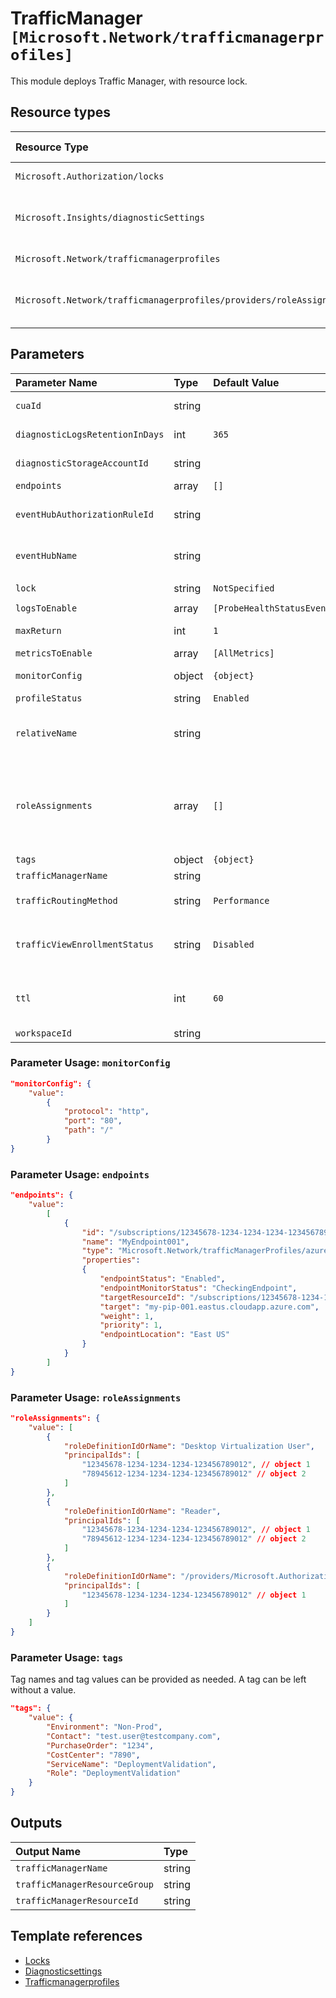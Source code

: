 # TrafficManager `[Microsoft.Network/trafficmanagerprofiles]`

This module deploys Traffic Manager, with resource lock.

## Resource types

| Resource Type | Api Version |
| :-- | :-- |
| `Microsoft.Authorization/locks` | 2016-09-01 |
| `Microsoft.Insights/diagnosticSettings` | 2017-05-01-preview |
| `Microsoft.Network/trafficmanagerprofiles` | 2018-08-01 |
| `Microsoft.Network/trafficmanagerprofiles/providers/roleAssignments` | 2020-04-01-preview |

## Parameters

| Parameter Name | Type | Default Value | Possible Values | Description |
| :-- | :-- | :-- | :-- | :-- |
| `cuaId` | string |  |  | Optional. Customer Usage Attribution id (GUID). This GUID must be previously registered |
| `diagnosticLogsRetentionInDays` | int | `365` |  | Optional. Specifies the number of days that logs will be kept for; a value of 0 will retain data indefinitely. |
| `diagnosticStorageAccountId` | string |  |  | Optional. Resource identifier of the Diagnostic Storage Account. |
| `endpoints` | array | `[]` |  | Optional. The list of endpoints in the Traffic Manager profile. |
| `eventHubAuthorizationRuleId` | string |  |  | Optional. Resource ID of the event hub authorization rule for the Event Hubs namespace in which the event hub should be created or streamed to. |
| `eventHubName` | string |  |  | Optional. Name of the event hub within the namespace to which logs are streamed. Without this, an event hub is created for each log category. |
| `lock` | string | `NotSpecified` | `[CanNotDelete, NotSpecified, ReadOnly]` | Optional. Specify the type of lock. |
| `logsToEnable` | array | `[ProbeHealthStatusEvents]` | `[ProbeHealthStatusEvents]` | Optional. The name of logs that will be streamed. |
| `maxReturn` | int | `1` |  | Optional. Maximum number of endpoints to be returned for MultiValue routing type. |
| `metricsToEnable` | array | `[AllMetrics]` | `[AllMetrics]` | Optional. The name of metrics that will be streamed. |
| `monitorConfig` | object | `{object}` |  | Optional. The endpoint monitoring settings of the Traffic Manager profile. |
| `profileStatus` | string | `Enabled` | `[Enabled, Disabled]` | Optional. The status of the Traffic Manager profile. |
| `relativeName` | string |  |  | Required. The relative DNS name provided by this Traffic Manager profile. This value is combined with the DNS domain name used by Azure Traffic Manager to form the fully-qualified domain name (FQDN) of the profile. |
| `roleAssignments` | array | `[]` |  | Optional. Array of role assignment objects that contain the 'roleDefinitionIdOrName' and 'principalId' to define RBAC role assignments on this resource. In the roleDefinitionIdOrName attribute, you can provide either the display name of the role definition, or its fully qualified ID in the following format: '/providers/Microsoft.Authorization/roleDefinitions/c2f4ef07-c644-48eb-af81-4b1b4947fb11' |
| `tags` | object | `{object}` |  | Optional. Resource tags. |
| `trafficManagerName` | string |  |  | Required. Name of the Traffic Manager |
| `trafficRoutingMethod` | string | `Performance` | `[Performance, Priority, Weighted, Geographic, MultiValue, Subnet]` | Optional. The traffic routing method of the Traffic Manager profile. |
| `trafficViewEnrollmentStatus` | string | `Disabled` | `[Disabled, Enabled]` | Optional. Indicates whether Traffic View is 'Enabled' or 'Disabled' for the Traffic Manager profile. Null, indicates 'Disabled'. Enabling this feature will increase the cost of the Traffic Manage profile. |
| `ttl` | int | `60` |  | Optional. The DNS Time-To-Live (TTL), in seconds. This informs the local DNS resolvers and DNS clients how long to cache DNS responses provided by this Traffic Manager profile. |
| `workspaceId` | string |  |  | Optional. Resource identifier of Log Analytics. |

### Parameter Usage: `monitorConfig`

```json
"monitorConfig": {
    "value":
        {
            "protocol": "http",
            "port": "80",
            "path": "/"
        }
}
```

### Parameter Usage: `endpoints`

```json
"endpoints": {
    "value":
        [
            {
                "id": "/subscriptions/12345678-1234-1234-1234-123456789012/resourceGroups/<rgname>/providers/Microsoft.Network/trafficManagerProfiles/<tmname>/azureEndpoints/<endpointname>",
                "name": "MyEndpoint001",
                "type": "Microsoft.Network/trafficManagerProfiles/azureEndpoints",
                "properties":
                {
                    "endpointStatus": "Enabled",
                    "endpointMonitorStatus": "CheckingEndpoint",
                    "targetResourceId": "/subscriptions/12345678-1234-1234-1234-123456789012/resourceGroups/<rgname>/providers/Microsoft.Network/publicIPAddresses/<pipname>",
                    "target": "my-pip-001.eastus.cloudapp.azure.com",
                    "weight": 1,
                    "priority": 1,
                    "endpointLocation": "East US"
                }
            }
        ]
}
```

### Parameter Usage: `roleAssignments`

```json
"roleAssignments": {
    "value": [
        {
            "roleDefinitionIdOrName": "Desktop Virtualization User",
            "principalIds": [
                "12345678-1234-1234-1234-123456789012", // object 1
                "78945612-1234-1234-1234-123456789012" // object 2
            ]
        },
        {
            "roleDefinitionIdOrName": "Reader",
            "principalIds": [
                "12345678-1234-1234-1234-123456789012", // object 1
                "78945612-1234-1234-1234-123456789012" // object 2
            ]
        },
        {
            "roleDefinitionIdOrName": "/providers/Microsoft.Authorization/roleDefinitions/c2f4ef07-c644-48eb-af81-4b1b4947fb11",
            "principalIds": [
                "12345678-1234-1234-1234-123456789012" // object 1
            ]
        }
    ]
}
```

### Parameter Usage: `tags`

Tag names and tag values can be provided as needed. A tag can be left without a value.

```json
"tags": {
    "value": {
        "Environment": "Non-Prod",
        "Contact": "test.user@testcompany.com",
        "PurchaseOrder": "1234",
        "CostCenter": "7890",
        "ServiceName": "DeploymentValidation",
        "Role": "DeploymentValidation"
    }
}
```
## Outputs

| Output Name | Type |
| :-- | :-- |
| `trafficManagerName` | string |
| `trafficManagerResourceGroup` | string |
| `trafficManagerResourceId` | string |

## Template references

- [Locks](https://docs.microsoft.com/en-us/azure/templates/Microsoft.Authorization/2016-09-01/locks)
- [Diagnosticsettings](https://docs.microsoft.com/en-us/azure/templates/Microsoft.Insights/2017-05-01-preview/diagnosticSettings)
- [Trafficmanagerprofiles](https://docs.microsoft.com/en-us/azure/templates/Microsoft.Network/2018-08-01/trafficmanagerprofiles)
